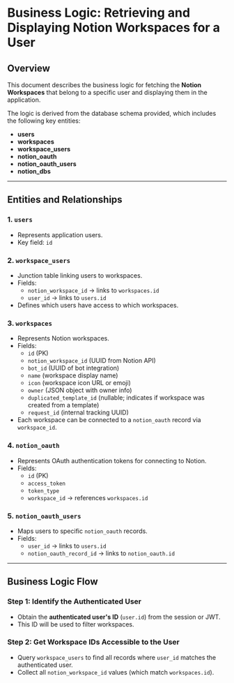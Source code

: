 # Business Logic: Retrieving and Displaying Notion Workspaces for a User

## Overview

This document describes the business logic for fetching the **Notion Workspaces** that belong to a specific user and displaying them in the application.

The logic is derived from the database schema provided, which includes the following key entities:

- **users**
- **workspaces**
- **workspace_users**
- **notion_oauth**
- **notion_oauth_users**
- **notion_dbs**

---

## Entities and Relationships

### 1. `users`

- Represents application users.
- Key field: `id`

### 2. `workspace_users`

- Junction table linking users to workspaces.
- Fields:
  - `notion_workspace_id` → links to `workspaces.id`
  - `user_id` → links to `users.id`
- Defines which users have access to which workspaces.

### 3. `workspaces`

- Represents Notion workspaces.
- Fields:
  - `id` (PK)
  - `notion_workspace_id` (UUID from Notion API)
  - `bot_id` (UUID of bot integration)
  - `name` (workspace display name)
  - `icon` (workspace icon URL or emoji)
  - `owner` (JSON object with owner info)
  - `duplicated_template_id` (nullable; indicates if workspace was created from a template)
  - `request_id` (internal tracking UUID)
- Each workspace can be connected to a `notion_oauth` record via `workspace_id`.

### 4. `notion_oauth`

- Represents OAuth authentication tokens for connecting to Notion.
- Fields:
  - `id` (PK)
  - `access_token`
  - `token_type`
  - `workspace_id` → references `workspaces.id`

### 5. `notion_oauth_users`

- Maps users to specific `notion_oauth` records.
- Fields:
  - `user_id` → links to `users.id`
  - `notion_oauth_record_id` → links to `notion_oauth.id`

---

## Business Logic Flow

### Step 1: Identify the Authenticated User

- Obtain the **authenticated user's ID** (`user.id`) from the session or JWT.
- This ID will be used to filter workspaces.

### Step 2: Get Workspace IDs Accessible to the User

- Query `workspace_users` to find all records where `user_id` matches the authenticated user.
- Collect all `notion_workspace_id` values (which match `workspaces.id`).
